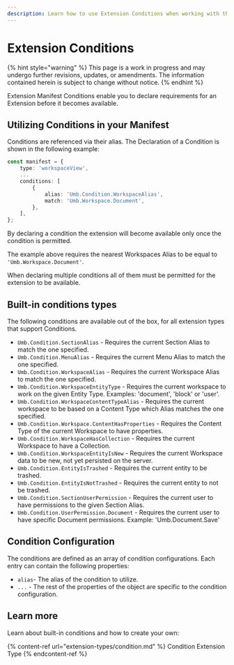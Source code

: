```yaml
---
description: Learn how to use Extension Conditions when working with the Umbraco backoffice.
---
```


# Extension Conditions

{% hint style="warning" %}
This page is a work in progress and may undergo further revisions, updates, or amendments. The information contained herein is subject to change without notice.
{% endhint %}

Extension Manifest Conditions enable you to declare requirements for an Extension before it becomes available.

## Utilizing Conditions in your Manifest

Conditions are referenced via their alias. The Declaration of a Condition is shown in the following example:

```typescript
const manifest = {
    type: 'workspaceView',
    ...
    conditions: [
        {
            alias: 'Umb.Condition.WorkspaceAlias',
            match: 'Umb.Workspace.Document',
        },
    ],
};
```

By declaring a condition the extension will become available only once the condition is permitted.

The example above requires the nearest Workspaces Alias to be equal to `'Umb.Workspace.Document'`.

When declaring multiple conditions all of them must be permitted for the extension to be available.

## Built-in conditions types <a href="#core-conditions-types" id="core-conditions-types"></a>

The following conditions are available out of the box, for all extension types that support Conditions.

* `Umb.Condition.SectionAlias` - Requires the current Section Alias to match the one specified.
* `Umb.Condition.MenuAlias` - Requires the current Menu Alias to match the one specified.
* `Umb.Condition.WorkspaceAlias` - Requires the current Workspace Alias to match the one specified.
* `Umb.Condition.WorkspaceEntityType` - Requires the current workspace to work on the given Entity Type. Examples: 'document', 'block' or 'user'.
* `Umb.Condition.WorkspaceContentTypeAlias` - Requires the current workspace to be based on a Content Type which Alias matches the one specified.
* `Umb.Condition.Workspace.ContentHasProperties` - Requires the Content Type of the current Workspace to have properties.
* `Umb.Condition.WorkspaceHasCollection` - Requires the current Workspace to have a Collection.
* `Umb.Condition.WorkspaceEntityIsNew` - Requires the current Workspace data to be new, not yet persisted on the server.
* `Umb.Condition.EntityIsTrashed` - Requires the current entity to be trashed.
* `Umb.Condition.EntityIsNotTrashed` - Requires the current entity to not be trashed.
* `Umb.Condition.SectionUserPermission` - Requires the current user to have permissions to the given Section Alias.
* `Umb.Condition.UserPermission.Document` - Requires the current user to have specific Document permissions. Example: 'Umb.Document.Save'

## Condition Configuration

The conditions are defined as an array of condition configurations. Each entry can contain the following properties:

* `alias`- The alias of the condition to utilize.
* `...` - The rest of the properties of the object are specific to the condition configuration.

## Learn more

Learn about built-in conditions and how to create your own:

{% content-ref url="extension-types/condition.md" %}
Condition Extension Type
{% endcontent-ref %}
